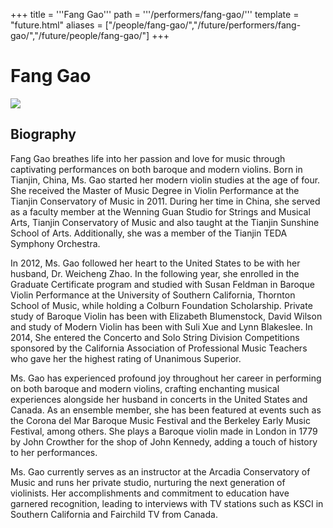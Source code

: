 +++
title = '''Fang Gao'''
path = '''/performers/fang-gao/'''
template = "future.html"
aliases = ["/people/fang-gao/","/future/performers/fang-gao/","/future/people/fang-gao/"]
+++

<h1>Fang Gao</h1>

<img class="speaker-photo" src="https://custom.cvent.com/C3A4539B19F74ABCB6FCE437F6BC0A74/files/event/910aaf2914d44586a56fbd0b3b2c31c0/88e1a98b57694fe99c8adaf4f4bdb02b.png">
<h2>Biography</h2>
<p>Fang Gao breathes life into her passion and love for music through captivating performances on both baroque and modern violins. Born in Tianjin, China, Ms. Gao started her modern violin studies at the age of four. She received the Master of Music Degree in Violin Performance at the Tianjin Conservatory of Music in 2011. During her time in China, she served as a faculty member at the Wenning Guan Studio for Strings and Musical Arts, Tianjin Conservatory of Music and also taught at the Tianjin Sunshine School of Arts. Additionally, she was a member of the Tianjin TEDA Symphony Orchestra.

In 2012, Ms. Gao followed her heart to the United States to be with her husband, Dr. Weicheng Zhao. In the following year, she enrolled in the Graduate Certificate program and studied with Susan Feldman in Baroque Violin Performance at the University of Southern California, Thornton School of Music, while holding a Colburn Foundation Scholarship. Private study of Baroque Violin has been with Elizabeth Blumenstock, David Wilson and study of Modern Violin has been with Suli Xue and Lynn Blakeslee. In 2014, She entered the Concerto and Solo String Division Competitions sponsored by the California Association of Professional Music Teachers who gave her the highest rating of Unanimous Superior.

Ms. Gao has experienced profound joy throughout her career in performing on both baroque and modern violins, crafting enchanting musical experiences alongside her husband in concerts in the United States and Canada. As an ensemble member, she has been featured at events such as the Corona del Mar Baroque Music Festival and the Berkeley Early Music Festival, among others. She plays a Baroque violin made in London in 1779 by John Crowther for the shop of John Kennedy, adding a touch of history to her performances.

Ms. Gao currently serves as an instructor at the Arcadia Conservatory of Music and runs her private studio, nurturing the next generation of violinists. Her accomplishments and commitment to education have garnered recognition, leading to interviews with TV stations such as KSCI in Southern California and Fairchild TV from Canada.</p>

